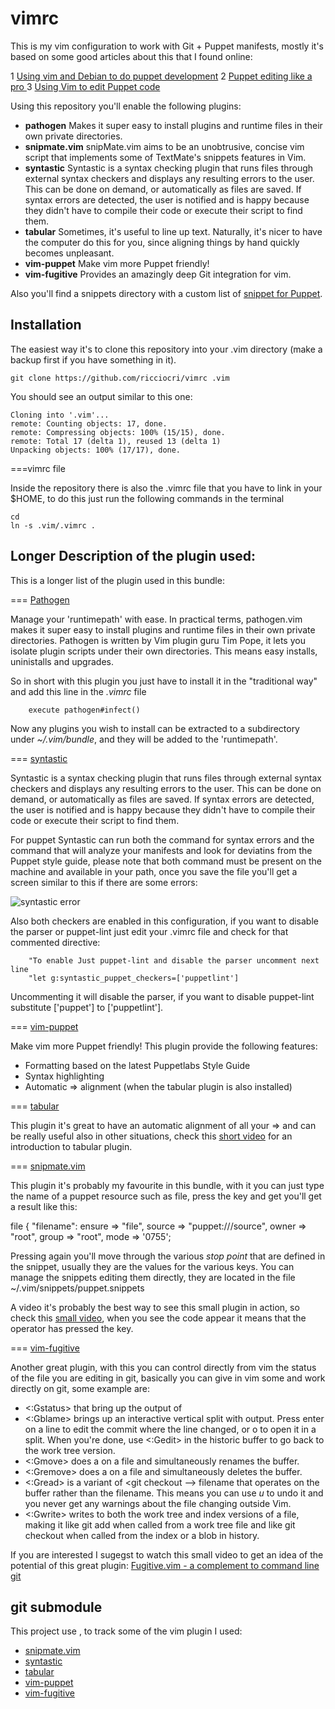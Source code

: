 vimrc
=====

This is my vim configuration to work with Git + Puppet manifests, mostly it's based on some good articles about this that I found online:

1 [Using vim and Debian to do puppet development](https://labs.riseup.net/code/documents/8)
2 [Puppet editing like a pro ](http://jedi.be/blog/2011/12/05/puppet-editing-like-a-pro/)
3 [Using Vim to edit Puppet code](http://crimsonfu.github.io/2012/08/22/vimpuppet.html)

Using this repository you'll enable the following plugins:

- **pathogen**  Makes it super easy to install plugins and runtime files in their own private directories.
- **snipmate.vim** snipMate.vim aims to be an unobtrusive, concise vim script that implements some of TextMate's snippets features in Vim.
- **syntastic** Syntastic is a syntax checking plugin that runs files through external syntax checkers and displays any resulting errors to the user. This can be done on demand, or automatically as files are saved. If syntax errors are detected, the user is notified and is happy because they didn't have to compile their code or execute their script to find them.
- **tabular** Sometimes, it's useful to line up text. Naturally, it's nicer to have the computer do this for you, since aligning things by hand quickly becomes unpleasant.
- **vim-puppet** Make vim more Puppet friendly!
- **vim-fugitive** Provides an amazingly deep Git integration for vim.

Also you'll find a snippets directory with a custom list of [snippet for Puppet](https://github.com/ricciocri/vimrc/blob/master/snippets/puppet.snippets).

Installation
---

The easiest way it's to clone this repository into your .vim directory (make a backup first if you have something in it).

    git clone https://github.com/ricciocri/vimrc .vim

You should see an output similar to this one:

    Cloning into '.vim'...
    remote: Counting objects: 17, done.
    remote: Compressing objects: 100% (15/15), done.
    remote: Total 17 (delta 1), reused 13 (delta 1)
    Unpacking objects: 100% (17/17), done.


===vimrc file

Inside the repository there is also the .vimrc file that you have to link in your $HOME, to do this just run the following commands in the terminal

    cd
    ln -s .vim/.vimrc .


Longer Description of the plugin used:
---

This is a longer list of the plugin used in this bundle:

=== [Pathogen](https://github.com/tpope/vim-pathogen)

Manage your 'runtimepath' with ease.  In practical terms, pathogen.vim makes it super easy to install plugins and runtime files in their own private directories. 
Pathogen is written by Vim plugin guru Tim Pope, it lets you isolate plugin scripts under their own directories. This means easy installs, uninistalls and upgrades.

So in short with this plugin you just have to install it in the "traditional way" and add this line in the *.vimrc* file

        execute pathogen#infect()

Now any plugins you wish to install can be extracted to a subdirectory under *~/.vim/bundle*, and they will be added to the 'runtimepath'.

=== [syntastic](https://github.com/scrooloose/syntastic.git)

Syntastic is a syntax checking plugin that runs files through external syntax checkers and displays any resulting errors to the user. This can be done on demand, or automatically as files are saved. If syntax errors are detected, the user is notified and is happy because they didn't have to compile their code or execute their script to find them.

For puppet Syntastic can run both the command <puppet parser validate> for syntax errors and the command <puppet-lint> that will analyze your manifests and look for deviatins from the Puppet style guide, please note that both command must be present on the machine and available in your path, once you save the file you'll get a screen similar to this if there are some errors:

![syntastic error]("http://linuxaria.com/wp-content/uploads/2013/12/syntastic.png)

Also both checkers are enabled in this configuration, if you want to disable the parser or puppet-lint just edit your .vimrc file and check for that commented directive:

        "To enable Just puppet-lint and disable the parser uncomment next line
        "let g:syntastic_puppet_checkers=['puppetlint']

Uncommenting it will disable the parser, if you want to disable puppet-lint substitute ['puppet'] to ['puppetlint'].

=== [vim-puppet](https://github.com/rodjek/vim-puppet.git)

Make vim more Puppet friendly! This plugin provide the following features:

- Formatting based on the latest Puppetlabs Style Guide
- Syntax highlighting
- Automatic => alignment (when the tabular plugin is also installed)

=== [tabular](https://github.com/godlygeek/tabular.git)

This plugin it's great to have an automatic alignment of all your => and can be really useful also in other situations, check this [short video](http://vimcasts.org/episodes/aligning-text-with-tabular-vim/) for an introduction to tabular plugin.


=== [snipmate.vim](https://github.com/msanders/snipmate.vim.git)

This plugin it's probably my favourite in this bundle, with it you can just type the name of a puppet resource such as file, press the  <tab> key and get you'll get a result like this:


file {
    "filename":
      ensure => "file",
      source => "puppet:///source",
      owner  => "root",
      group  => "root",
      mode   => '0755';

Pressing <tab> again you'll move through the various *stop point* that are defined in the snippet, usually they are the values for the various keys. 
You can manage the snippets editing them directly, they are located in the file ~/.vim/snippets/puppet.snippets

A video it's probably the best way to see this small plugin in action, so check this [small video](http://www.screenr.com/su7), when you see the code appear it means that the operator has pressed the <tab> key.

=== [vim-fugitive](https://github.com/tpope/vim-fugitive.git)

Another great plugin, with this you can control directly from vim the status of the file you are editing in git, basically you can give in vim some <Gcommand> and work directly on git, some example are:

- <:Gstatus> that bring up the output of <git status>
- <:Gblame>  brings up an interactive vertical split with <git blame> output. Press enter on a line to edit the commit where the line changed, or o to open it in a split. When you're done, use <:Gedit> in the historic buffer to go back to the work tree version.
- <:Gmove> does a <git mv> on a file and simultaneously renames the buffer.
- <:Gremove> does a <git rm> on a file and simultaneously deletes the buffer.
- <:Gread> is a variant of <git checkout --> filename that operates on the buffer rather than the filename. This means you can use *u* to undo it and you never get any warnings about the file changing outside Vim.
- <:Gwrite> writes to both the work tree and index versions of a file, making it like git add when called from a work tree file and like git checkout when called from the index or a blob in history.

If you are interested I sugegst to watch this small video to get an idea of the potential of this great plugin: [Fugitive.vim - a complement to command line git](http://vimcasts.org/episodes/fugitive-vim---a-complement-to-command-line-git/)

git submodule
---

This project use <git submodule>, to track some of the vim plugin I used:

- [snipmate.vim](https://github.com/msanders/snipmate.vim.git)
- [syntastic](https://github.com/scrooloose/syntastic.git)
- [tabular](https://github.com/godlygeek/tabular.git)
- [vim-puppet](https://github.com/rodjek/vim-puppet.git)
- [vim-fugitive](https://github.com/tpope/vim-fugitive.git)


